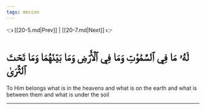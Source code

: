 ```yaml
---
tags: meccan
---
```


👈 [[20-5.md|Prev]] | [[20-7.md|Next]] 👉

# لَهُۥ مَا فِي ٱلسَّمَٰوَٰتِ وَمَا فِي ٱلۡأَرۡضِ وَمَا بَيۡنَهُمَا وَمَا تَحۡتَ ٱلثَّرَىٰ

To Him belongs what is in the heavens and what is on the earth and what is between them and what is under the soil

---

